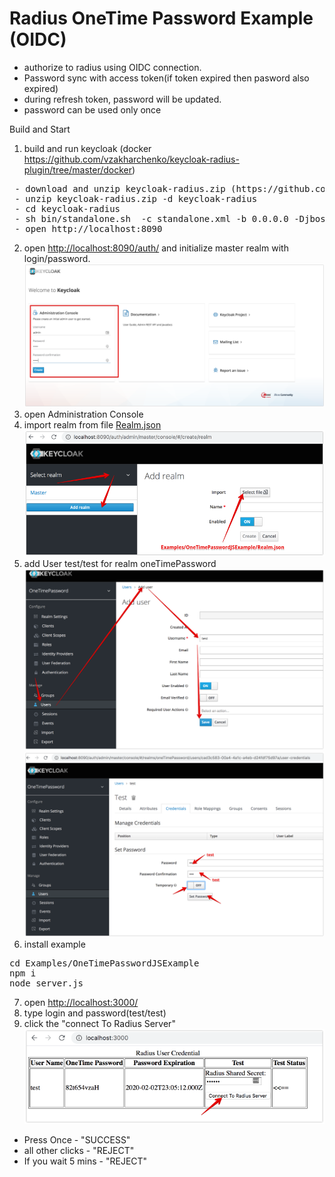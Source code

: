 # Radius OneTime Password Example (OIDC)
 - authorize to radius using OIDC connection.
 - Password sync with access token(if token expired then pasword also expired)
 - during refresh token, password will be updated.
 - password can be used only once

Build and Start
1. build and run keycloak (docker https://github.com/vzakharchenko/keycloak-radius-plugin/tree/master/docker)
<pre>
 - download and unzip keycloak-radius.zip (https://github.com/vzakharchenko/keycloak-radius-plugin/releases)
 - unzip keycloak-radius.zip -d keycloak-radius
 - cd keycloak-radius
 - sh bin/standalone.sh  -c standalone.xml -b 0.0.0.0 -Djboss.bind.address.management=0.0.0.0 --debug 8190 -Djboss.http.port=8090
 - open http://localhost:8090
</pre>
2. open [http://localhost:8090/auth/]() and initialize master realm with login/password. ![initRealm](../../docs/initRealm.png)
3. open Administration Console
4. import realm from file [Realm.json](Realm.json) ![importRealm](../../docs/importRealm.png)
5. add User test/test for realm oneTimePassword ![createUser](../../docs/createUser.png)![setPassword_1](../../docs/setPassword_1.png)
6. install example
<pre>
cd Examples/OneTimePasswordJSExample
npm i
node server.js
</pre>
7. open [http://localhost:3000/](http://localhost:3000/)
8. type login and password(test/test)
9. click the "connect To Radius Server" ![testOneTimePassword](../../docs/testOneTimePassword.png)
- Press Once - "SUCCESS"
- all other clicks - "REJECT"
- If you wait 5 mins -  "REJECT"



